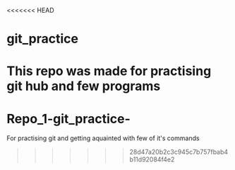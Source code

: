 <<<<<<< HEAD
# git_practice
This repo was made for practising git hub and few programs
=======
# Repo_1-git_practice-
For practising git and getting aquainted with few of it's commands
>>>>>>> 28d47a20b2c3c945c7b757fbab4b11d92084f4e2
